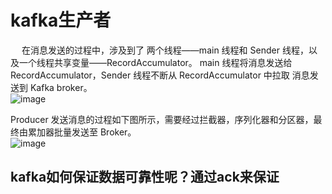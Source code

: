 
# kafka生产者
<!-- 

https://mp.weixin.qq.com/s/OB-ZVy70vHClCtep43gr_A


https://mp.weixin.qq.com/s/ITLN-DHxYc5w6qrlFD8HWQ
-->
&emsp; 在消息发送的过程中，涉及到了 两个线程——main 线程和 Sender 线程，以及一个线程共享变量——RecordAccumulator。 main 线程将消息发送给 RecordAccumulator，Sender 线程不断从 RecordAccumulator 中拉取 消息发送到 Kafka broker。  
![image](https://gitee.com/wt1814/pic-host/raw/master/images/microService/mq/kafka/kafka-7.png)  

Producer 发送消息的过程如下图所示，需要经过拦截器，序列化器和分区器，最终由累加器批量发送至 Broker。  
![image](https://gitee.com/wt1814/pic-host/raw/master/images/microService/mq/kafka/kafka-8.png)  





## kafka如何保证数据可靠性呢？通过ack来保证  

<!-- 
https://mp.weixin.qq.com/s/nSa2CPjbMFdOsYB2Dt0kYg
https://mp.weixin.qq.com/s/ITLN-DHxYc5w6qrlFD8HWQ
-->







